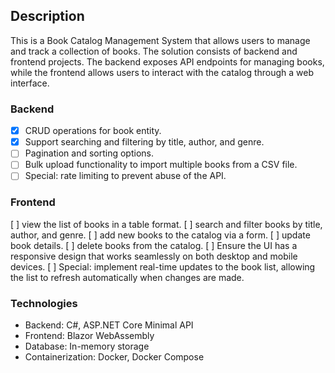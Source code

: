 ## Description

This is a Book Catalog Management System that allows users to manage and track a collection of books. 
The solution consists of backend and frontend projects. The backend exposes API endpoints for managing books, while the frontend allows users to interact with the catalog through a web interface.

### Backend

- [x] CRUD operations for book entity. 
- [x] Support searching and filtering by title, author, and genre. 
- [ ] Pagination and sorting options. 
- [ ] Bulk upload functionality to import multiple books from a CSV file.
- [ ] Special: rate limiting to prevent abuse of the API.

### Frontend 
[ ] view the list of books in a table format. 
[ ] search and filter books by title, author, and genre.
[ ] add new books to the catalog via a form. 
[ ] update book details. 
[ ] delete books from the catalog. 
[ ] Ensure the UI has a responsive design that works seamlessly on both desktop and mobile devices.
[ ] Special: implement real-time updates to the book list, allowing the list to refresh automatically when changes are made. 

### Technologies
- Backend: C#, ASP.NET Core Minimal API
- Frontend: Blazor WebAssembly
- Database: In-memory storage
- Containerization: Docker, Docker Compose
